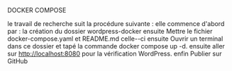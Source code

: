 DOCKER COMPOSE

le  travail de recherche suit la procédure suivante :
  elle commence d'abord par :
 la création du dossier wordpress-docker
 ensuite
 Mettre le fichier docker-compose.yaml et README.md celle--ci
 ensuite
 Ouvrir un terminal dans ce dossier et tapé la commande docker compose up -d.
 ensuite
 aller sur [http://localhost:8080](http://localhost:8080) pour la vérification WordPress.
 enfin
 Publier  sur GitHub 

